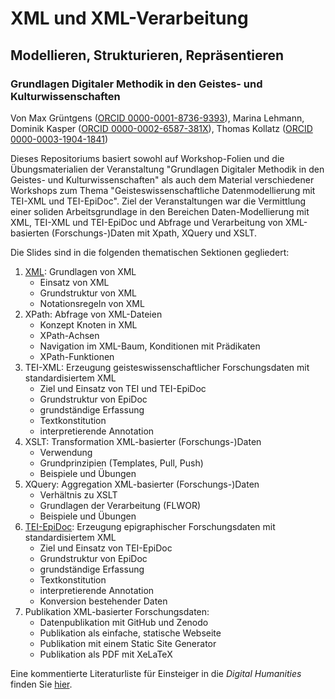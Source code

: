 # XML und XML-Verarbeitung
## Modellieren, Strukturieren, Repräsentieren
### Grundlagen Digitaler Methodik in den Geistes- und Kulturwissenschaften

Von Max Grüntgens ([ORCID 0000-0001-8736-9393](https://orcid.org/0000-0001-8736-9393)), Marina Lehmann, Dominik Kasper ([ORCID 0000-0002-6587-381X](https://orcid.org/0000-0002-6587-381X)), Thomas Kollatz ([ORCID 0000-0003-1904-1841](http://orcid.org/0000-0003-1904-1841))

Dieses Repositoriums basiert sowohl auf Workshop-Folien und die Übungsmaterialien der Veranstaltung "Grundlagen Digitaler Methodik in den Geistes- und Kulturwissenschaften" als auch dem Material verschiedener Workshops zum Thema "Geisteswissenschaftliche Datenmodellierung mit TEI-XML und TEI-EpiDoc". Ziel der Veranstaltungen war die Vermittlung einer soliden Arbeitsgrundlage in den Bereichen Daten-Modellierung mit XML, TEI-XML und TEI-EpiDoc und Abfrage und Verarbeitung von XML-basierten (Forschungs-)Daten mit Xpath, XQuery und XSLT.

Die Slides sind in die folgenden thematischen Sektionen gegliedert:

1. [XML](https://digicademy.github.io/xml-modellieren-strukturieren-repraesentieren/slides/XML/index.html): Grundlagen von XML 
    * Einsatz von XML
    * Grundstruktur von XML
    * Notationsregeln von XML
2. XPath: Abfrage von XML-Dateien
    * Konzept Knoten in XML
    * XPath-Achsen
    * Navigation im XML-Baum, Konditionen mit Prädikaten
    * XPath-Funktionen
3. TEI-XML: Erzeugung geisteswissenschaftlicher Forschungsdaten mit standardisiertem XML
    * Ziel und Einsatz von TEI und TEI-EpiDoc
    * Grundstruktur von EpiDoc
    * grundständige Erfassung
    * Textkonstitution
    * interpretierende Annotation
4. XSLT: Transformation XML-basierter (Forschungs-)Daten
    * Verwendung
    * Grundprinzipien (Templates, Pull, Push)
    * Beispiele und Übungen
5. XQuery: Aggregation XML-basierter (Forschungs-)Daten 
    * Verhältnis zu XSLT
    * Grundlagen der Verarbeitung (FLWOR)
    * Beispiele und Übungen
6. [TEI-EpiDoc](https://digicademy.github.io/xml-modellieren-strukturieren-repraesentieren/slides/EPIDOC/index.html): Erzeugung epigraphischer Forschungsdaten mit standardisiertem XML
    * Ziel und Einsatz von TEI-EpiDoc
    * Grundstruktur von EpiDoc
    * grundständige Erfassung
    * Textkonstitution
    * interpretierende Annotation
    * Konversion bestehender Daten
7. Publikation XML-basierter Forschungsdaten:
    * Datenpublikation mit GitHub und Zenodo
    * Publikation als einfache, statische Webseite
    * Publikation mit einem Static Site Generator 
    * Publikation als PDF mit XeLaTeX

Eine kommentierte Literaturliste für Einsteiger in die *Digital Humanities* finden Sie [hier](https://digicademy.github.io/xml-modellieren-strukturieren-repraesentieren/material/lit).
